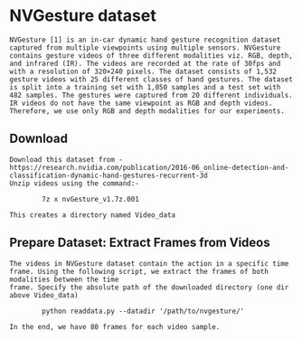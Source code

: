 # NVGesture dataset
    NVGesture [1] is an in-car dynamic hand gesture recognition dataset captured from multiple viewpoints using multiple sensors. NVGesture contains gesture videos of three different modalities viz. RGB, depth, and infrared (IR). The videos are recorded at the rate of 30fps and with a resolution of 320×240 pixels. The dataset consists of 1,532 gesture videos with 25 different classes of hand gestures. The dataset is split into a training set with 1,050 samples and a test set with 482 samples. The gestures were captured from 20 different individuals. IR videos do not have the same viewpoint as RGB and depth videos. Therefore, we use only RGB and depth modalities for our experiments.

## Download
    Download this dataset from - https://research.nvidia.com/publication/2016-06_online-detection-and-classification-dynamic-hand-gestures-recurrent-3d
    Unzip videos using the command:-    
    
            7z x nvGesture_v1.7z.001
            
    This creates a directory named Video_data

    
## Prepare Dataset: Extract Frames from Videos
    The videos in NVGesture dataset contain the action in a specific time frame. Using the following script, we extract the frames of both modalities between the time 
    frame. Specify the absolute path of the downloaded directory (one dir above Video_data)
    
            python readdata.py --datadir '/path/to/nvgesture/'

    In the end, we have 80 frames for each video sample. 
